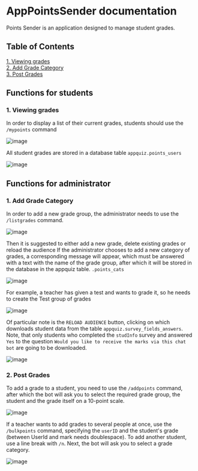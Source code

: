 # AppPointsSender documentation

Points Sender is an application designed to manage student grades.
## Table of Contents
[1. Viewing grades](#viewgrades)\
[2. Add Grade Category](#addcat)\
[3. Post Grades](#postgrades)

## Functions for students

### 1. Viewing grades <a name="viewgrades"></a> 

In order to display a list of their current grades, students should use the `/mypoints` command

![image](https://github.com/kgomenyuk/quizgameapp/assets/22096074/5cc4cbcd-af69-4a25-a0d5-1daa1572ac47)

All student grades are stored in a database table `appquiz.points_users`

![image](https://github.com/kgomenyuk/quizgameapp/assets/22096074/9ed21412-d2bb-421f-bd74-90ab75569c2b)

## Functions for administrator

### 1. Add Grade Category  <a name="addcat"></a> 

In order to add a new grade group, the administrator needs to use the `/listgrades` command.

![image](https://github.com/kgomenyuk/quizgameapp/assets/22096074/8660a0d5-eb54-4c53-ad3f-511a4498bbed)

Then it is suggested to either add a new grade, delete existing grades or reload the audience
If the administrator chooses to add a new category of grades, a corresponding message will appear, which must be answered with a text with the name of the grade group, after which it will be stored in the database in the appquiz table. `.points_cats`

![image](https://github.com/kgomenyuk/quizgameapp/assets/22096074/72880dc3-b8ae-4814-9447-d1e467ea7238)

For example, a teacher has given a test and wants to grade it, so he needs to create the Test group of grades

![image](https://github.com/kgomenyuk/quizgameapp/assets/22096074/7facaf61-6b47-4a76-860f-04c9e4541cc3)

Of particular note is the `RELOAD AUDIENCE` button, clicking on which downloads student data from the table `appquiz.survey_fields_answers`. Note, that only students who completed the `studInfo` survey and answered `Yes` to the question `Would you like to receive the marks via this chat bot` are going to be downloaded.

![image](https://github.com/kgomenyuk/quizgameapp/assets/22096074/d5d9bea2-a4c9-4a07-bfc4-15824a3ad583)

### 2. Post Grades <a name="postgrades"></a> 

To add a grade to a student, you need to use the `/addpoints` command, after which the bot will ask you to select the required grade group, the student and the grade itself on a 10-point scale.

![image](https://github.com/kgomenyuk/quizgameapp/assets/22096074/ff9eb2ae-67ab-44b5-9fe9-194e15912ecd)


If a teacher wants to add grades to several people at once, use the `/bulkpoints` command, specifying the `userID` and the student's grade (between UserId and mark needs doublespace). To add another student, use a line break with `/n`. Next, the bot will ask you to select a grade category.

![image](https://github.com/kgomenyuk/quizgameapp/assets/22096074/a64c1132-cff8-449e-b2cc-cf00025a0298)
